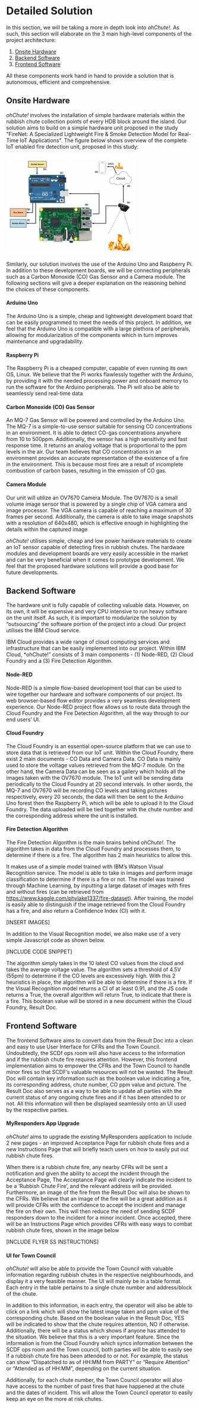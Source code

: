 # Detailed Solution
In this section, we will be taking a more in depth look into *ohChute!*. As such, this section will elaborate on the 3 main high-level components of the project architecture: 

1. [Onsite Hardware](#onsite-hardware)
2. [Backend Software](#backend-software)
3. [Frontend Software](#frontend-software)

All these components work hand in hand to provide a solution that is autonomous, efficient and comprehensive.

## Onsite Hardware
*ohChute!* involves the installation of simple hardware materials within the rubbish chute collection points of every HDB block around the island. Our solution aims to build on a simple hardware unit proposed in the study "FireNet: A Specialized Lightweight Fire & Smoke Detection Model for Real-Time IoT Applications". The figure below shows overview of the complete IoT enabled fire detection unit, proposed in this study:

![Sample solution provided in "FireNet: A Specialized Lightweight Fire & Smoke Detection Model for Real-Time IoT Applications"](/images/sampleDetectionModel.PNG)

Similarly, our solution involves the use of the Arduino Uno and Raspberry Pi. In addition to these development boards, we will be connecting peripherals such as a Carbon Monoxide (CO) Gas Sensor and a Camera module. The following sections will give a deeper explanation on the reasoning behind the choices of these components.

#### Arduino Uno
The Arduino Uno is a simple, cheap and lightweight development board that can be easily programmed to meet the needs of this project. In addition, we feel that the Arduino Uno is compatible with a large plethora of peripherals, allowing for modularization of the components which in turn improves maintenance and upgradability.

#### Raspberry Pi
The Raspberry Pi is a cheaped computer, capable of even running its own OS, Linux. We believe that the Pi works flawlessly together with the Arduino, by providing it with the needed processing power and onboard memory to run the software for the Arduino peripherals. The Pi will also be able to seamlessly send real-time data

#### Carbon Monoxide (CO) Gas Sensor
An MQ-7 Gas Sensor will be powered and controlled by the Arduino Uno. The MQ-7 is a simple-to-use sensor suitable for sensing CO concentrations in an environment. It is able to detect CO-gas concentrations anywhere from 10 to 500ppm. Additionally, the sensor has a high sensitivity and fast response time. It returns an analog voltage that is proportional to the ppm levels in the air. Our team believes that CO concentrations in an environment provides an accurate representation of the existence of a fire in the environment. This is because most fires are a result of incomplete combustion of carbon bases, resulting in the emission of CO gas.

#### Camera Module
Our unit will utilize an OV7670 Camera Module. The OV7670 is a small volume image sensor that is powered by a single chip of VGA camera and image processor. The VGA camera is capable of reaching a maximum of 30 frames per second. Additionally, the camera is able to take image snapshots with a resolution of 640x480, which is effective enough in highlighting the details within the captured image

*ohChute!* utilises simple, cheap and low power hardware materials to create an IoT sensor capable of detecting fires in rubbish chutes. The hardware modules and development boards are very easily accessible in the market and can be very beneficial when it comes to prototype development. We feel that the proposed hardware solutions will provide a good base for future developments.

## Backend Software
The hardware unit is fully capable of collecting valuable data. However, on its own, it will be expensive and very CPU intensive to run heavy software on the unit itself. As such, it is important to modularize the solution by “outsourcing” the software portion of the project into a cloud. Our project utilises the IBM Cloud service.

IBM Cloud provides a wide range of cloud computing services and infrastructure that can be easily implemented into our project. Within IBM Cloud, *ohChute!” consists of 3 main components - (1) Node-RED, (2) Cloud Foundry and a (3) Fire Detection Algorithm.

#### Node-RED
Node-RED is a simple flow-based development tool that can be used to wire together our hardware and software components of our project. Its web browser-based flow editor provides a very seamless development experience. Our Node-RED project flow allows us to route data through the Cloud Foundry and the Fire Detection Algorithm, all the way through to our end users’ UI.

#### Cloud Foundry
The Cloud Foundry is an essential open-source platform that we can use to store data that is retrieved from our IoT unit. Within the Cloud Foundry, there exist 2 main documents - CO Data and Camera Data. CO Data is mainly used to store the voltage values retrieved from the MQ-7 module. On the other hand, the Camera Data can be seen as a gallery which holds all the images taken with the OV7670 module. The IoT unit will be sending data periodically to the Cloud Foundry at 20 second intervals. In other words, the MQ-7 and OV7670 will be recording CO levels and taking pictures respectively, every 20 seconds, the data will then be sent to the Arduino Uno forest then the Raspberry Pi, which will be able to upload it to the Cloud Foundry. The data uploaded will be tied together with the chute number and the corresponding address where the unit is installed.

#### Fire Detection Algorithm
The Fire Detection Algorithm is the main brains behind *ohChute!*. The algorithm takes in data from the Cloud Foundry and processes them, to determine if there is a fire. The algorithm has 2 main heuristics to allow this. 

It makes use of a simple model trained with IBM’s Watson Visual Recognition service. The model is able to take in images and perform image classification to determine if there is a fire or not. The model was trained through Machine Learning, by inputting a large dataset of images with fires and without fires (can be retrieved from https://www.kaggle.com/phylake1337/fire-dataset). After training, the model is easily able to distinguish if the image retrieved from the Cloud Foundry has a fire, and also return a Confidence Index (CI) with it.

[INSERT IMAGES]

In addition to the Visual Recognition model, we also make use of a very simple Javascript code as shown below.

[INCLUDE CODE SNIPPET]

The algorithm simply takes in the 10 latest CO values from the cloud and takes the average voltage value. The algorithm sets a threshold of 4.5V (55pm) to determine if the CO levels are excessively high.
With this 2 heuristics in place, the algorithm will be able to determine if there is a fire. If the Visual Recognition model returns a CI of at least 0.91, and the JS code returns a True, the overall algorithm will return True, to indicate that there is a fire. This boolean value will be stored in a new document within the Cloud Foundry, Result Doc. 

## Frontend Software
The frontend Software aims to convert data from the Result Doc into a clean and easy to use User Interface for CFRs and the Town Council. Undoubtedly, the SCDf ops room will also have access to the information and if the rubbish chute fire requires attention. However, this frontend implementation aims to empower the CFRs and the Town Council to handle minor fires so that SCDF’s valuable resources will not be wasted. The Result Doc will contain key information such as the boolean value indicating a fire, its corresponding address, chute number, CO ppm value and picture. The Result Doc also serves as a way to be able to update all parties with the current status of any ongoing chute fires and if it has been attended to or not. All this information will then be displayed seamlessly onto an UI used by the respective parties.

#### MyResponders App Upgrade
*ohChute!* aims to upgrade the existing MyResponders application to include 2 new pages - an improved Acceptance Page for rubbish chute fires and a new Instructions Page that will briefly teach users on how to easily put out rubbish chute fires.

When there is a rubbish chute fire, any nearby CFRs will be sent a notification and given the ability to accept the incident through the Acceptance Page, The Acceptance Page will clearly indicate the incident to be a ‘Rubbish Chute Fire’, and the relevant address will be provided. Furthermore, an image of the fire from the Result Doc will also be shown to the CFRs. We believe that an image of the fire will be a great addition as it will provide CFRs with the confidence to accept the incident and manage the fire on their own. This will then reduce the need of sending SCDF responders down to the incident for a minor incident. Once accepted, there will be an Instructions Page which provides CFRs with easy ways to combat rubbish chute fires, shown in the image below

[INCLUDE FLYER SS INSTRUCTIONS]
#### UI for Town Council
*ohChute!* will also be able to provide the Town Council with valuable information regarding rubbish chutes in the respective neighbourhoods, and display it a very feasible manner. The UI will mainly be in a table format. Each entry in the table pertains to a single chute number and address/block of the chute. 

In addition to this information, in each entry, the operator will also be able to click on a link which will show the latest image taken and ppm value of the corresponding chute. Based on the boolean value in the Result Doc, YES will be indicated to show that the chute requires attention, NO if otherwise. Additionally, there will be a status which shows if anyone has attended to the situation. We believe that this is a very important feature. Since the information is from the Cloud Foundry which syncs information between the SCDF ops room and the Town council, both parties will be able to easily see if a rubbish chute fire has been attended to or not. For example, the status can show “Dispatched to as of HH:MM from PARTY” or  “Require Attention” or “Attended as of HH:MM”, depending on the current situation.

Additionally, for each chute number, the Town Council operator will also have access to the number of past fires that have happened at the chute and the dates of incident. This will allow the Town Council operator to easily keep an eye on the more at risk chutes.
